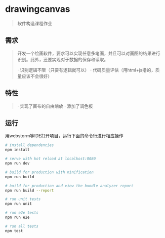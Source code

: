 # drawingcanvas

> 软件构造课程作业



## 需求

> 开发一个绘画软件，要求可以实现任意多笔画，并且可以对画图的结果进行识别。此外，还要实现对于数据的保存和读取。
> 
> · 识别逻辑不限（只要有逻辑就可以）
> · 代码质量评估（用html+js撸的，质量应该不会很好）



## 特性

> · 实现了画布的自由缩放
> · 添加了调色板



## 运行

用webstorm等IDE打开项目，运行下面的命令行进行相应操作

``` bash
# install dependencies
npm install

# serve with hot reload at localhost:8080
npm run dev

# build for production with minification
npm run build

# build for production and view the bundle analyzer report
npm run build --report

# run unit tests
npm run unit

# run e2e tests
npm run e2e

# run all tests
npm test
```
